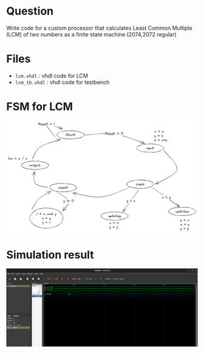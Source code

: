 # Question
Write code for a custom processor that calculates Least Common Multiple (LCM) of two numbers as a finite state machine.(2074,2072 regular)

# Files

- `lcm.vhdl` : vhdl code for LCM
- `lcm_tb.vhdl` : vhdl code for testbench
  
# FSM for LCM

![FSM FOR LCM](Images/fsm.png)

# Simulation result

![result](Images/Result_from_GTKwave.png)
